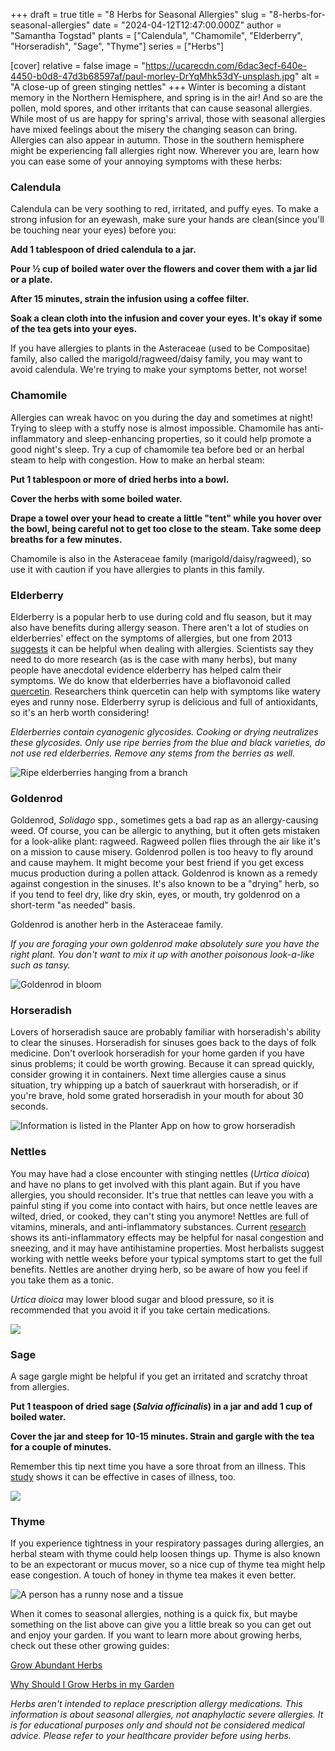 +++
draft = true
title = "8 Herbs for Seasonal Allergies"
slug = "8-herbs-for-seasonal-allergies"
date = "2024-04-12T12:47:00.000Z"
author = "Samantha Togstad"
plants = ["Calendula", "Chamomile", "Elderberry", "Horseradish", "Sage", "Thyme"]
series = ["Herbs"]

[cover]
relative = false
image = "https://ucarecdn.com/6dac3ecf-640e-4450-b0d8-47d3b68597af/paul-morley-DrYqMhk53dY-unsplash.jpg"
alt = "A close-up of green stinging nettles"
+++
Winter is becoming a distant memory in the Northern Hemisphere, and spring is in the air! And so are the pollen, mold spores, and other irritants that can cause seasonal allergies. While most of us are happy for spring's arrival, those with seasonal allergies have mixed feelings about the misery the changing season can bring. Allergies can also appear in autumn. Those in the southern hemisphere might be experiencing fall allergies right now. Wherever you are, learn how you can ease some of your annoying symptoms with these herbs: 

### Calendula

Calendula can be very soothing to red, irritated, and puffy eyes. To make a strong infusion for an eyewash, make sure your hands are clean(since you'll be touching near your eyes) before you: 

 **Add 1 tablespoon of dried calendula to a jar.**

**Pour ½ cup of boiled water over the flowers and cover them with a jar lid or a plate.**

**After 15 minutes, strain the infusion using a coffee filter.**  

**Soak a clean cloth into the infusion and cover your eyes. It's okay if some of the tea gets into your eyes.** 

If you have allergies to plants in the Asteraceae (used to be Compositae) family, also called the marigold/ragweed/daisy family, you may want to avoid calendula. We're trying to make your symptoms better, not worse! 

### Chamomile

Allergies can wreak havoc on you during the day and sometimes at night! Trying to sleep with a stuffy nose is almost impossible. Chamomile has anti-inflammatory and sleep-enhancing properties, so it could help promote a good night's sleep. Try a cup of chamomile tea before bed or an herbal steam to help with congestion. How to make an herbal steam:

**Put 1 tablespoon or more of dried herbs into a bowl.** 

**Cover the herbs with some boiled water.** 

**Drape a towel over your head to create a little "tent" while you hover over the bowl, being careful not to get too close to the steam. Take some deep breaths for a few minutes.**  

Chamomile is also in the Asteraceae family (marigold/daisy/ragweed), so use it with caution if you have allergies to plants in this family. 

### Elderberry

Elderberry is a popular herb to use during cold and flu season, but it may also have benefits during allergy season. There aren't a lot of studies on elderberries' effect on the symptoms of allergies, but one from 2013 [suggests](https://www.ncbi.nlm.nih.gov/pmc/articles/PMC3845706/) it can be helpful when dealing with allergies. Scientists say they need to do more research (as is the case with many herbs), but many people have anecdotal evidence elderberry has helped calm their symptoms. We do know that elderberries have a bioflavonoid called [quercetin](https://www.mountsinai.org/health-library/supplement/quercetin#:~:text=Allergies%2C%20asthma%2C%20hay%20fever%20and%20hives&text=As%20a%20result%2C%20researchers%20think,that%20it%20works%20in%20humans.). Researchers think quercetin can help with symptoms like watery eyes and runny nose. Elderberry syrup is delicious and full of antioxidants, so it's an herb worth considering! 

*Elderberries contain cyanogenic glycosides.  Cooking or drying neutralizes these glycosides.  Only use ripe berries from the blue and black varieties, do not use red elderberries. Remove any stems from the berries as well.*

![Ripe elderberries hanging from a branch](https://ucarecdn.com/575fff3f-01a2-414e-b921-0b6d5daf6813/dieter-k-9ADj6WwEh1I-unsplash.jpg)

### Goldenrod

Goldenrod, *Solidago* spp., sometimes gets a bad rap as an allergy-causing weed. Of course, you can be allergic to anything, but it often gets mistaken for a look-alike plant: ragweed. Ragweed pollen flies through the air like it's on a mission to cause misery. Goldenrod pollen is too heavy to fly around and cause mayhem. It might become your best friend if you get excess mucus production during a pollen attack. Goldenrod is known as a remedy against congestion in the sinuses. It's also known to be a "drying" herb, so if you tend to feel dry, like dry skin, eyes, or mouth, try goldenrod on a short-term "as needed" basis.  

Goldenrod is another herb in the Asteraceae family.

*If you are foraging your own goldenrod make absolutely sure you have the right plant. You don't want to mix it up with another poisonous look-a-like such as tansy.* 

![Goldenrod in bloom ](https://ucarecdn.com/ba913098-4383-433d-8ec1-b342428a0ed4/olli-kilpi-PYoM9Apn8Pc-unsplash.jpg)

### Horseradish

Lovers of horseradish sauce are probably familiar with horseradish's ability to clear the sinuses. Horseradish for sinuses goes back to the days of folk medicine. Don't overlook horseradish for your home garden if you have sinus problems; it could be worth growing. Because it can spread quickly, consider growing it in containers. Next time allergies cause a sinus situation, try whipping up a batch of sauerkraut with horseradish, or if you're brave, hold some grated horseradish in your mouth for about 30 seconds. 

![Information is listed in the Planter App on how to grow horseradish](https://ucarecdn.com/d65846f2-d0df-4d68-bcfc-5742d04192cc/horseradish-1.jpg "Find more information on how to grow horseradish in the Planter App")

### Nettles

You may have had a close encounter with stinging nettles (*Urtica dioica*) and have no plans to get involved with this plant again. But if you have allergies, you should reconsider. It's true that nettles can leave you with a painful sting if you come into contact with hairs, but once nettle leaves are wilted, dried, or cooked, they can't sting you anymore! Nettles are full of vitamins, minerals, and anti-inflammatory substances. Current [research](https://www.mountsinai.org/health-library/herb/stinging-nettle) shows its anti-inflammatory effects may be helpful for nasal congestion and sneezing, and it may have antihistamine properties. Most herbalists suggest working with nettle weeks before your typical symptoms start to get the full benefits. Nettles are another drying herb, so be aware of how you feel if you take them as a tonic.

*Urtica dioica* may lower blood sugar and blood pressure, so it is recommended that you avoid it if you take certain medications.  

![](https://ucarecdn.com/cf326850-a5a2-489a-86ff-4ce8fc0d9b01/mike-erskine-MfyZjCSN4iY-unsplash.jpg)

### Sage

A sage gargle might be helpful if you get an irritated and scratchy throat from allergies. 

**Put 1 teaspoon of dried sage (*Salvia officinalis*) in a jar and add 1 cup of boiled water.** 

**Cover the jar and steep for 10-15 minutes. Strain and gargle with the tea for a couple of minutes.**

Remember this tip next time you have a sore throat from an illness. This [study](https://pubmed.ncbi.nlm.nih.gov/16504956/) shows it can be effective in cases of illness, too. 

![](https://ucarecdn.com/f8f5c761-18b0-4bf8-b3b9-d19be812e7ca/babette-landmesser-ked7OTkMNC0-unsplash.jpg)

### Thyme

If you experience tightness in your respiratory passages during allergies, an herbal steam with thyme could help loosen things up. Thyme is also known to be an expectorant or mucus mover, so a nice cup of thyme tea might help ease congestion. A touch of honey in thyme tea makes it even better. 

![A person has a runny nose and a tissue](https://ucarecdn.com/12f3aaaa-9c74-4801-b776-75e6ecd6914c/brittany-colette--CDN2nTKfrA-unsplash.jpg)

When it comes to seasonal allergies, nothing is a quick fix, but maybe something on the list above can give you a little break so you can get out and enjoy your garden. If you want to learn more about growing herbs, check out these other growing guides:

[Grow Abundant Herbs](https://blog.planter.garden/posts/grow-abundant-herbs/)

[Why Should I Grow Herbs in my Garden](https://blog.planter.garden/posts/why-grow-herbs/)

[](https://blog.planter.garden/posts/why-grow-herbs/)

*Herbs aren't intended to replace prescription allergy medications. This information is about seasonal allergies, not anaphylactic severe allergies. It is for educational purposes only and should not be considered medical advice. Please refer to your healthcare provider before using herbs.*
